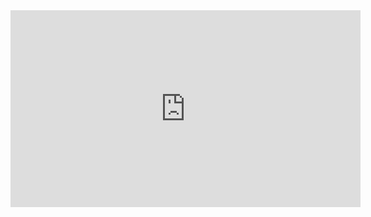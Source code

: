 ﻿<iframe width="560" height="315" src="https://www.youtube.com/embed/fiuz1dIIZys?list=PL1DEQjXG2xnJ622kTVgstJEVh0DGRHkmU" frameborder="0" allowfullscreen></iframe>